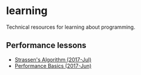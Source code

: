 # learning
Technical resources for learning about programming.


## Performance lessons

- [Strassen's Algorithm (2017-Jul)](performance/2017_07_strassens_algorithm)
- [Performance Basics (2017-Jun)](performance/2017_06_performance_basics)
